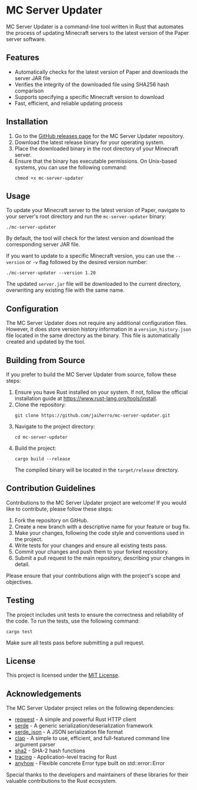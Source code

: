 # MC Server Updater

MC Server Updater is a command-line tool written in Rust that automates the process of updating Minecraft servers to the latest version of the Paper server software.

## Features

- Automatically checks for the latest version of Paper and downloads the server JAR file
- Verifies the integrity of the downloaded file using SHA256 hash comparison
- Supports specifying a specific Minecraft version to download
- Fast, efficient, and reliable updating process

## Installation

1. Go to the [GitHub releases page](https://github.com/jaiherro/mc-server-updater/releases) for the MC Server Updater repository.
2. Download the latest release binary for your operating system.
3. Place the downloaded binary in the root directory of your Minecraft server.
4. Ensure that the binary has executable permissions. On Unix-based systems, you can use the following command:
   ```
   chmod +x mc-server-updater
   ```

## Usage

To update your Minecraft server to the latest version of Paper, navigate to your server's root directory and run the `mc-server-updater` binary:

```
./mc-server-updater
```

By default, the tool will check for the latest version and download the corresponding server JAR file.

If you want to update to a specific Minecraft version, you can use the `--version` or `-v` flag followed by the desired version number:

```
./mc-server-updater --version 1.20
```

The updated `server.jar` file will be downloaded to the current directory, overwriting any existing file with the same name.

## Configuration

The MC Server Updater does not require any additional configuration files. However, it does store version history information in a `version_history.json` file located in the same directory as the binary. This file is automatically created and updated by the tool.

## Building from Source

If you prefer to build the MC Server Updater from source, follow these steps:

1. Ensure you have Rust installed on your system. If not, follow the official installation guide at https://www.rust-lang.org/tools/install.
2. Clone the repository:
   ```
   git clone https://github.com/jaiherro/mc-server-updater.git
   ```
3. Navigate to the project directory:
   ```
   cd mc-server-updater
   ```
4. Build the project:
   ```
   cargo build --release
   ```
   The compiled binary will be located in the `target/release` directory.

## Contribution Guidelines

Contributions to the MC Server Updater project are welcome! If you would like to contribute, please follow these steps:

1. Fork the repository on GitHub.
2. Create a new branch with a descriptive name for your feature or bug fix.
3. Make your changes, following the code style and conventions used in the project.
4. Write tests for your changes and ensure all existing tests pass.
5. Commit your changes and push them to your forked repository.
6. Submit a pull request to the main repository, describing your changes in detail.

Please ensure that your contributions align with the project's scope and objectives.

## Testing

The project includes unit tests to ensure the correctness and reliability of the code. To run the tests, use the following command:

```
cargo test
```

Make sure all tests pass before submitting a pull request.

## License

This project is licensed under the [MIT License](LICENSE).

## Acknowledgements

The MC Server Updater project relies on the following dependencies:

- [reqwest](https://crates.io/crates/reqwest) - A simple and powerful Rust HTTP client
- [serde](https://crates.io/crates/serde) - A generic serialization/deserialization framework
- [serde_json](https://crates.io/crates/serde_json) - A JSON serialization file format
- [clap](https://crates.io/crates/clap) - A simple to use, efficient, and full-featured command line argument parser
- [sha2](https://crates.io/crates/sha2) - SHA-2 hash functions
- [tracing](https://crates.io/crates/tracing) - Application-level tracing for Rust
- [anyhow](https://crates.io/crates/anyhow) - Flexible concrete Error type built on std::error::Error

Special thanks to the developers and maintainers of these libraries for their valuable contributions to the Rust ecosystem.
